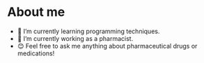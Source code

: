 # About me

- 🌱 I’m currently learning programming techniques.
- 🔭 I’m currently working as a pharmacist.
- 😊 Feel free to ask me anything about pharmaceutical drugs or medications!
